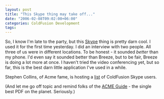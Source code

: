 ```yaml
---
layout: post
title: "This Skype thing may take off..."
date: "2006-02-08T09:02:00+06:00"
categories: ColdFusion Development 
tags: 
---
```


So, I know I'm late to the party, but this <a href="http://www.skype.com">Skype</a> thing is pretty darn cool. I used it for the first time yesterday. I did an interview with two people. All three of us were in different locations. To be honest - it sounded <i>better</i> than my phone. I'd even say it sounded better than Breeze, but to be fair, Breeze is doing a lot more at once. I haven't tried the video conferencing yet, but so far, this is the best darn little application I've used in a while. 

Stephen Collins, of Acme fame, is hosting a <a href="http://www.stephencollins.org/cfskypecommunity-optintrue/">list</a> of ColdFusion Skype users.

(And let me go off topic and remind folks of the <a href="http://www.stephencollins.org/acme/">ACME Guide</a> - the single best PDF on the planet. Seriously.)